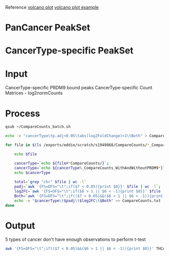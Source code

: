 Reference
[volcano plot](https://huntsmancancerinstitute.github.io/hciR/volcano.html)
[volcano plot example](https://www.biostars.org/p/268514/)

# PanCancer PeakSet
# CancerType-specific PeakSet
# Input
CancerType-specific PRDM9 bound peaks
CancerType-specific Count Matrices - log2normCounts
# Process
```bash
qsub ~/CompareCounts_batch.sh
```
```bash
echo -e "cancerType\tp.adj<0.05\tabs(log2FoldChange)>1\tBoth" > CompareCounts.txt

for file in $(ls /exports/eddie/scratch/s1949868/CompareCounts/*_CompareCounts_WithAndWithoutPRDM9.txt); do

	echo $file

	cancerType=`echo ${file#*CompareCounts/}`; 
	cancerType=`echo ${cancerType%_CompareCounts_WithAndWithoutPRDM9*}`;
	echo $cancerType
	
	total=`grep "chr" $file | wc -l`
	padj=`awk '{FS=OFS="\t";if($7 < 0.05){print $0}}' $file | wc -l`;
	log2FC=`awk '{FS=OFS="\t";if($6 > 1 || $6 < -1){print $0}}' $file | wc -l`
	Both=`awk '{FS=OFS="\t";if(($7 < 0.05)&&($6 > 1 || $6 < -1)){print $0}}' $file | wc -l`
	echo -e "$cancerType\t$padj\t$log2FC\t$Both" >> CompareCounts.txt
done
```
# Output
5 types of cancer don't have enough observations to perform t-test 

```bash
awk '{FS=OFS="\t";if(($7 < 0.05)&&($6 > 1 || $6 < -1)){print $0}}' THCA_CompareCounts_WithAndWithoutPRDM9.txt | awk '{FS=OFS="\t"; if($1~/^chr/){print $1,$2,$3,$4;}}' > THCA.txt
```
<!--stackedit_data:
eyJoaXN0b3J5IjpbMTkzOTMxMzAxNSwxMDYyMjEzMDMyLDE1MD
k1ODE0NCwyOTEwNzcyNzAsMzk1MzAyNDQyLDEzMDM4ODEwMDgs
LTUwNzYzNTYxNCwxNTEyMzk5MywyNzM2ODMyNTgsNDc0MDczMz
k1LC0xMTI0MTk0NjM4XX0=
-->